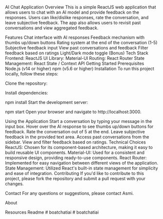 AI Chat Application
Overview
This is a simple ReactJS web application that allows users to chat with an AI model and provide feedback on the responses. Users can like/dislike responses, rate the conversation, and leave subjective feedback. The app also allows users to revisit past conversations and view aggregated feedback.

Features
Chat interface with AI responses
Feedback mechanism with thumbs up/down buttons
Rating system at the end of the conversation (1-5)
Subjective feedback input
View past conversations and feedback
Filter feedback based on ratings
Light/Dark mode toggle (Bonus)
Tech Stack
Frontend: ReactJS
UI Library: Material-UI
Routing: React Router
State Management: React State / Context API
Getting Started
Prerequisites
Node.js (v14 or higher)
npm (v5.6 or higher)
Installation
To run this project locally, follow these steps:

Clone the repository:

Install dependencies:

npm install
Start the development server:

npm start
Open your browser and navigate to http://localhost:3000.

Using the Application
Start a conversation by typing your message in the input box.
Hover over the AI response to see thumbs up/down buttons for feedback.
Rate the conversation out of 5 at the end.
Leave subjective feedback in the provided text area.
Access past conversations from the sidebar.
View and filter feedback based on ratings.
Technical Choices
ReactJS: Chosen for its component-based architecture, making it easy to build reusable UI components.
Material-UI: Used for a consistent and responsive design, providing ready-to-use components.
React Router: Implemented for easy navigation between different views of the application.
State Management: Utilized React's built-in state management for simplicity and ease of integration.
Contributing
If you'd like to contribute to this project, please fork the repository and submit a pull request with your changes.

Contact
For any questions or suggestions, please contact Asmi.

About

Resources
 Readme
#   b o a t c h a t i a i  
 #   b o a t c h a t i a i  
 